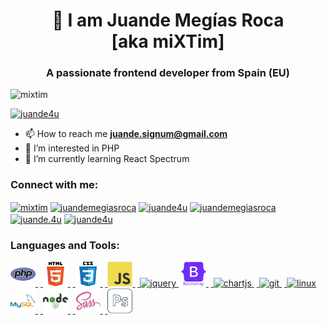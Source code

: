 <h1 align="center">👋 I am Juande Megías Roca<br />[aka miXTim]</h1>
<h3 align="center">A passionate frontend developer from Spain (EU)</h3>

<p align="left"> <img src="https://komarev.com/ghpvc/?username=mixtim&label=Profile%20views&color=0e75b6&style=flat" alt="mixtim" /> </p>

<p align="left"> <a href="https://twitter.com/juande4u" target="blank"><img src="https://img.shields.io/twitter/follow/juande4u?logo=twitter&style=for-the-badge" alt="juande4u" /></a> </p>

- 📫 How to reach me **juande.signum@gmail.com**
- 👀 I’m interested in PHP
- 🌱 I’m currently learning React Spectrum

<h3 align="left">Connect with me:</h3>
<p align="left">
<a href="https://codepen.io/mixtim" target="blank" rel="noopener"><img align="center" src="https://raw.githubusercontent.com/rahuldkjain/github-profile-readme-generator/master/src/images/icons/Social/codepen.svg" alt="mixtim" height="30" width="40" /></a>
<a href="https://www.behance.net/juandemegiasroca" target="blank" rel="noopener"><img align="center" src="https://raw.githubusercontent.com/rahuldkjain/github-profile-readme-generator/master/src/images/icons/Social/behance.svg" alt="juandemegiasroca" height="30" width="40" /></a>
<a href="https://twitter.com/juande4u" target="blank" rel="noopener"><img align="center" src="https://raw.githubusercontent.com/rahuldkjain/github-profile-readme-generator/master/src/images/icons/Social/twitter.svg" alt="juande4u" height="30" width="40" /></a>
<a href="https://linkedin.com/in/juandemegiasroca" target="blank" rel="noopener"><img align="center" src="https://raw.githubusercontent.com/rahuldkjain/github-profile-readme-generator/master/src/images/icons/Social/linked-in-alt.svg" alt="juandemegiasroca" height="30" width="40" /></a>
<a href="https://fb.com/juande.4u" target="blank" rel="noopener"><img align="center" src="https://raw.githubusercontent.com/rahuldkjain/github-profile-readme-generator/master/src/images/icons/Social/facebook.svg" alt="juande.4u" height="30" width="40" /></a>
<a href="https://instagram.com/juande4u" target="blank" rel="noopener"><img align="center" src="https://raw.githubusercontent.com/rahuldkjain/github-profile-readme-generator/master/src/images/icons/Social/instagram.svg" alt="juande4u" height="30" width="40" /></a>
</p>

<h3 align="left">Languages and Tools:</h3>
<p align="left"> <a href="https://www.php.net" target="_blank" rel="noopener"> <img src="https://raw.githubusercontent.com/devicons/devicon/master/icons/php/php-original.svg" alt="php" width="40" height="40"/> </a>&nbsp;<a href="https://www.w3.org/html/" target="_blank" rel="noopener"> <img src="https://raw.githubusercontent.com/devicons/devicon/master/icons/html5/html5-original-wordmark.svg" alt="html5" width="40" height="40"/> </a>&nbsp;<a href="https://www.w3schools.com/css/" target="_blank" rel="noopener"> <img src="https://raw.githubusercontent.com/devicons/devicon/master/icons/css3/css3-original-wordmark.svg" alt="css3" width="40" height="40"/> </a>&nbsp;<a href="https://developer.mozilla.org/en-US/docs/Web/JavaScript" target="_blank" rel="noopener"> <img src="https://raw.githubusercontent.com/devicons/devicon/master/icons/javascript/javascript-original.svg" alt="javascript" width="40" height="40"/> </a>&nbsp;<a href="https://jquery.com" target="_blank" rel="noopener"> <img src="https://cdn.jsdelivr.net/gh/devicons/devicon/icons/jquery/jquery-original-wordmark.svg" alt="jquery" width="40" height="40" />&nbsp;</a> <a href="https://getbootstrap.com" target="_blank" rel="noopener"> <img src="https://raw.githubusercontent.com/devicons/devicon/master/icons/bootstrap/bootstrap-plain-wordmark.svg" alt="bootstrap" width="40" height="40"/> </a>&nbsp;<a href="https://www.chartjs.org" target="_blank" rel="noopener"> <img src="https://www.chartjs.org/media/logo-title.svg" alt="chartjs" width="40" height="40"/> </a>&nbsp;<a href="https://git-scm.com/" target="_blank" rel="noopener"> <img src="https://www.vectorlogo.zone/logos/git-scm/git-scm-icon.svg" alt="git" width="40" height="40"/> </a>&nbsp;<a href="https://www.linux.org/" target="_blank" rel="noopener"> <img src="https://cdn.worldvectorlogo.com/logos/debian.svg" alt="linux" width="40" height="40"/> <a href="https://www.mysql.com/" target="_blank" rel="noopener"> <img src="https://raw.githubusercontent.com/devicons/devicon/master/icons/mysql/mysql-original-wordmark.svg" alt="mysql" width="40" height="40"/> </a>&nbsp;<a href="https://nodejs.org" target="_blank" rel="noopener"> <img src="https://raw.githubusercontent.com/devicons/devicon/master/icons/nodejs/nodejs-original-wordmark.svg" alt="nodejs" width="40" height="40"/> </a>&nbsp;<a href="https://sass-lang.com" target="_blank" rel="noopener"> <img src="https://raw.githubusercontent.com/devicons/devicon/master/icons/sass/sass-original.svg" alt="sass" width="40" height="40"/> </a>&nbsp;<a href="https://www.photoshop.com/en" target="_blank" rel="noopener"> <img src="https://raw.githubusercontent.com/devicons/devicon/master/icons/photoshop/photoshop-line.svg" alt="photoshop" width="40" height="40"/> </a> </p>


<!---
miXTim/miXTim is a ✨ special ✨ repository because its `README.md` (this file) appears on your GitHub profile.
You can click the Preview link to take a look at your changes.
--->

